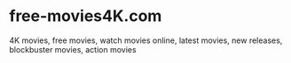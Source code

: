 # free-movies4K.com
4K movies, free movies, watch movies online, latest movies, new releases, blockbuster movies, action movies
